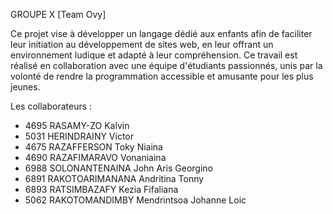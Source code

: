 GROUPE X [Team Ovy]

Ce projet vise à développer un langage dédié aux enfants afin de faciliter leur initiation au développement de sites web, en leur offrant un environnement ludique et adapté à leur compréhension.
Ce travail est réalisé en collaboration avec une équipe d'étudiants passionnés, unis par la volonté de rendre la programmation accessible et amusante pour les plus jeunes.

Les collaborateurs :
- 4695 RASAMY-ZO Kalvin
- 5031 HERINDRAINY Victor
- 4675 RAZAFFERSON Toky Niaina
- 4690 RAZAFIMARAVO Vonaniaina
- 6988 SOLONANTENAINA John Aris Georgino
- 6891 RAKOTOARIMANANA Andritina Tonny
- 6893 RATSIMBAZAFY Kezia Fifaliana
- 5062 RAKOTOMANDIMBY Mendrintsoa Johanne Loic 
